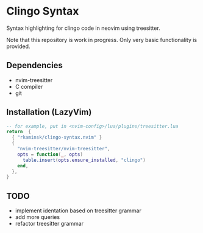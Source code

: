# Clingo Syntax

Syntax highlighting for clingo code in neovim using treesitter.

Note that this repository is work in progress. Only very basic functionality is
provided.

## Dependencies

- nvim-treesitter
- C compiler
- git

## Installation (LazyVim)

```lua
-- for example, put in <nvim-config>/lua/plugins/treesitter.lua
return  {
  { "rkaminsk/clingo-syntax.nvim" }
  {
    "nvim-treesitter/nvim-treesitter",
    opts = function(_, opts)
      table.insert(opts.ensure_installed, "clingo")
    end,
  },
}
```

## TODO

- implement identation based on treesitter grammar
- add more queries
- refactor treesitter grammar
